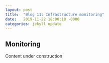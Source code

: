 ```yaml
---
layout: post
title:  "Blog 11: Infrastructure monitoring"
date:   2019-11-22 18:00:18 -0000
categories: jekyll update
---
```


<h2>Monitoring</h2>

Content under construction




[jekyll-docs]: https://jekyllrb.com/docs/home
[jekyll-gh]:   https://github.com/jekyll/jekyll
[jekyll-talk]: https://talk.jekyllrb.com/
